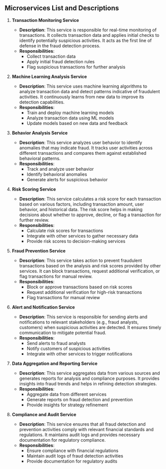 ## Microservices List and Descriptions

1. **Transaction Monitoring Service**
   - **Description**: This service is responsible for real-time monitoring of transactions. It collects transaction data and applies initial checks to identify potentially suspicious activities. It acts as the first line of defense in the fraud detection process.
   - **Responsibilities**: 
     - Collect transaction data
     - Apply initial fraud detection rules
     - Flag suspicious transactions for further analysis

2. **Machine Learning Analysis Service**
   - **Description**: This service uses machine learning algorithms to analyze transaction data and detect patterns indicative of fraudulent activities. It continuously learns from new data to improve its detection capabilities.
   - **Responsibilities**:
     - Train and deploy machine learning models
     - Analyze transaction data using ML models
     - Update models based on new data and feedback

3. **Behavior Analysis Service**
   - **Description**: This service analyzes user behavior to identify anomalies that may indicate fraud. It tracks user activities across different transactions and compares them against established behavioral patterns.
   - **Responsibilities**:
     - Track and analyze user behavior
     - Identify behavioral anomalies
     - Generate alerts for suspicious behavior

4. **Risk Scoring Service**
   - **Description**: This service calculates a risk score for each transaction based on various factors, including transaction amount, user behavior, and historical data. The risk score helps in making decisions about whether to approve, decline, or flag a transaction for further review.
   - **Responsibilities**:
     - Calculate risk scores for transactions
     - Integrate with other services to gather necessary data
     - Provide risk scores to decision-making services

5. **Fraud Prevention Service**
   - **Description**: This service takes action to prevent fraudulent transactions based on the analysis and risk scores provided by other services. It can block transactions, request additional verification, or flag transactions for manual review.
   - **Responsibilities**:
     - Block or approve transactions based on risk scores
     - Request additional verification for high-risk transactions
     - Flag transactions for manual review

6. **Alert and Notification Service**
   - **Description**: This service is responsible for sending alerts and notifications to relevant stakeholders (e.g., fraud analysts, customers) when suspicious activities are detected. It ensures timely communication to mitigate potential fraud.
   - **Responsibilities**:
     - Send alerts to fraud analysts
     - Notify customers of suspicious activities
     - Integrate with other services to trigger notifications

7. **Data Aggregation and Reporting Service**
   - **Description**: This service aggregates data from various sources and generates reports for analysis and compliance purposes. It provides insights into fraud trends and helps in refining detection strategies.
   - **Responsibilities**:
     - Aggregate data from different services
     - Generate reports on fraud detection and prevention
     - Provide insights for strategy refinement

8. **Compliance and Audit Service**
   - **Description**: This service ensures that all fraud detection and prevention activities comply with relevant financial standards and regulations. It maintains audit logs and provides necessary documentation for regulatory compliance.
   - **Responsibilities**:
     - Ensure compliance with financial regulations
     - Maintain audit logs of fraud detection activities
     - Provide documentation for regulatory audits